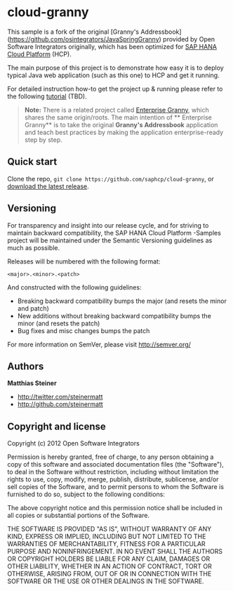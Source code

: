 cloud-granny
========

This sample is a fork of the original [Granny's Addressbook] (https://github.com/osintegrators/JavaSpringGranny) provided by Open Software Integrators originally, which
has been optimized for [SAP HANA Cloud Platform](http://hcp.sap.com/) (HCP).

The main purpose of this project is to demonstrate how easy it is to deploy typical Java web application (such as this one) to HCP and get it running. 

For detailed instruction how-to get the project up & running please refer to the following [tutorial](#) (TBD). 


> **Note:** There is a related project called [Enterprise Granny](https://github.com/SAP/cloud-enterprise-granny), which shares the same origin/roots. The main
> intention of ** Enterprise Granny** is to take the original **Granny's Addressbook** application and teach best practices by making the application
> enterprise-ready step by step. 


Quick start
-----------

Clone the repo, `git clone https://github.com/saphcp/cloud-granny`, or [download the latest release](https://github.com/saphcp/cloud-granny/archive/master.zip).


Versioning
----------

For transparency and insight into our release cycle, and for striving to maintain backward compatibility, the SAP HANA Cloud Platform -Samples project will be maintained under the Semantic Versioning guidelines as much as possible.

Releases will be numbered with the following format:

`<major>.<minor>.<patch>`

And constructed with the following guidelines:

* Breaking backward compatibility bumps the major (and resets the minor and patch)
* New additions without breaking backward compatibility bumps the minor (and resets the patch)
* Bug fixes and misc changes bumps the patch

For more information on SemVer, please visit http://semver.org/


Authors
-------

**Matthias Steiner**

+ http://twitter.com/steinermatt
+ http://github.com/steinermatt


Copyright and license
---------------------

Copyright (c) 2012 Open Software Integrators

Permission is hereby granted, free of charge, to any person obtaining a copy of this software and associated documentation files (the "Software"), to deal in the Software without restriction, including without limitation the rights to use, copy, modify, merge, publish, distribute, sublicense, and/or sell copies of the Software, and to permit persons to whom the Software is furnished to do so, subject to the following conditions:

The above copyright notice and this permission notice shall be included in all copies or substantial portions of the Software.

THE SOFTWARE IS PROVIDED "AS IS", WITHOUT WARRANTY OF ANY KIND, EXPRESS OR IMPLIED, INCLUDING BUT NOT LIMITED TO THE WARRANTIES OF MERCHANTABILITY, FITNESS FOR A PARTICULAR PURPOSE AND NONINFRINGEMENT. IN NO EVENT SHALL THE AUTHORS OR COPYRIGHT HOLDERS BE LIABLE FOR ANY CLAIM, DAMAGES OR OTHER LIABILITY, WHETHER IN AN ACTION OF CONTRACT, TORT OR OTHERWISE, ARISING FROM, OUT OF OR IN CONNECTION WITH THE SOFTWARE OR THE USE OR OTHER DEALINGS IN THE SOFTWARE.